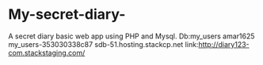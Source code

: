 # My-secret-diary-
A secret diary basic web app using PHP and Mysql.
Db:my_users 
amar1625
my_users-353030338c87
sdb-51.hosting.stackcp.net
link:http://diary123-com.stackstaging.com/
